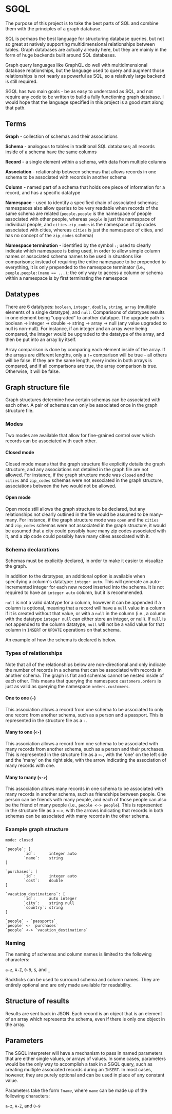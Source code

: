 # SGQL
The purpose of this project is to take the best parts of SQL and combine them with the principles of a graph database.

SQL is perhaps the best language for structuring database queries, but not so great at natively supporting multidimensional relationships between tables.  Graph databases are actually already here, but they are mainly in the form of huge backends built around SQL databases.

Graph query languages like GraphQL do well with multidimensional database relationships, but the language used to query and augment those relationships is not nearly as powerful as SQL, so a relatively large backend is still required.

SGQL has two main goals - be as easy to understand as SQL, and not require any code to be written to build a fully functioning graph database.  I would hope that the language specified in this project is a good start along that path.

## Terms

**Graph** - collection of schemas and their associations

**Schema** - analogous to tables in traditional SQL databases; all records inside of a schema have the same columns

**Record** - a single element within a schema, with data from multiple columns

**Association** - relationship between schemas that allows records in one schema to be associated with records in another schema

**Column** - named part of a schema that holds one piece of information for a record, and has a specific datatype

**Namespace** - used to identify a specified chain of associated schemas; namespaces also allow queries to be very readable when records of the same schema are related (`people.people` is the namespace of people associated with other people, whereas `people` is just the namespace of individual people, and `cities.zip_codes` is the namespace of zip codes associated with cities, whereas `cities` is just the namespace of cities, and has no concept of the `zip_codes` schema)

**Namespace termination** - identified by the symbol `:`; used to clearly indicate which namespace is being used, in order to allow simple column names or associated schema names to be used in situations like comparisons; instead of requiring the entire namespace to be prepended to everything, it is only prepended to the namespace terminator (i.e., `people.people:(name == ...)`; the only way to access a column or schema within a namespace is by first terminating the namespace


## Datatypes

There are 6 datatypes: `boolean`, `integer`, `double`, `string`, `array` (multiple elements of a single datatype), and `null`.  Comparisons of datatypes results in one element being "upgraded" to another datatype.  The upgrade path is boolean -> integer -> double -> string -> array -> null (any value upgraded to null is non-null).  For instance, if an integer and an array were being compared, the integer would be upgraded to the datatype of the array, and then be put into an array by itself.

Array comparison is done by comparing each element inside of the array.  If the arrays are different lengths, only a `!=` comparison will be true - all others will be false.  If they are the same length, every index in both arrays is compared, and if all comparisons are true, the array comparison is true.  Otherwise, it will be false.


## Graph structure file

Graph structures determine how certain schemas can be associated with each other.  A pair of schemas can only be associated once in the graph structure file.

### Modes
Two modes are available that allow for fine-grained control over which records can be associated with each other.

#### Closed mode
Closed mode means that the graph structure file explicitly details the graph structure, and any associations not detailed in the graph file are not allowed.  For instance, if the graph structure mode was `closed` and the `cities` and `zip_codes` schemas were not associated in the graph structure, associations between the two would not be allowed.

#### Open mode
Open mode still allows the graph structure to be declared, but any relationships not clearly outlined in the file would be assumed to be many-many.  For instance, if the graph structure mode was `open` and the `cities` and `zip_codes` schemas were not associated in the graph structure, it would be assumed that a city could possibly have many zip codes associated with it, and a zip code could possibly have many cities associated with it.


### Schema declarations
Schemas must be explicitly declared, in order to make it easier to visualize the graph.

In addition to the datatypes, an additional option is available when specifying a column's datatype: `integer auto`.  This will generate an auto-incremented integer for each new record inserted into the schema.  It is not required to have an `integer auto` column, but it is recommended.

`null` is not a valid datatype for a column, however it can be appended if a column is optional, meaning that a record will have a `null` value in a column if it is created without that value, or with a `null` in the column (i.e., a column with the datatype `integer null` can either store an integer, or null).  If `null` is not appended to the column datatype, `null` will not be a valid value for that column in `INSERT` or `UPDATE` operations on that schema.

An example of how the schema is declared is below.


### Types of relationships
Note that all of the relationships below are non-directional and only indicate the number of records in a schema that can be associated with records in another schema.  The graph is flat and schemas cannot be nested inside of each other.  This means that querying the namespace `customers.orders` is just as valid as querying the namespace `orders.customers`.

#### One to one (`-`)
This association allows a record from one schema to be associated to only one record from another schema, such as a person and a passport.  This is represented in the structure file as a `-`.

#### Many to one (`<-`)
This association allows a record from one schema to be associated with many records from another schema, such as a person and their purchases.  This is represented in the structure file as a `<-`, with the 'one' on the left side and the 'many' on the right side, with the arrow indicating the association of many records with one.

#### Many to many (`<->`)
This association allows many records in one schema to be associated with many records in another schema, such as friendships between people.  One person can be friends with many people, and each of those people can also be the friend of many people (i.e., `people <-> people`).  This is represented in the structure file as a `<->`, with the arrows indicating that records in both schemas can be associated with many records in the other schema.


### Example graph structure
```
mode: closed

`people`: [
        `id`:      integer auto
        `name`:    string
]

`purchases`: [
        `id`:      integer auto
        `cost`:    double
]

`vacation_destinations`: [
        `id`:      auto integer
        `city`:    string null
        `country`: string
]

`people` - `passports`
`people` <- `purchases`
`people` <-> `vacation_destinations`
```


### Naming
The naming of schemas and column names is limited to the following characters:

`a-z`, `A-Z`, `0-9`, `$`, and `_`

Backticks can be used to surround schema and column names.  They are entirely optional and are only made available for readability.


## Structure of results

Results are sent back in JSON.  Each record is an object that is an element of an array which represents the schema, even if there is only one object in the array.

## Parameters
The SGQL interpreter will have a mechanism to pass in named parameters that are either single values, or arrays of values.  In some cases, parameters would be the only way to accomplish a task in a SGQL query, such as creating multiple associated records during an `INSERT`.  In most cases, however, they are purely optional and can be used in place of any constant value.

Parameters take the form `?name`, where `name` can be made up of the following characters:

`a-z`, `A-Z`, and `0-9`
